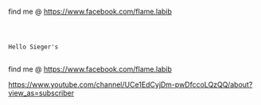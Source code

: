find me @ https://www.facebook.com/flame.labib


```markdown



Hello Sieger's



```
find me @ https://www.facebook.com/flame.labib


https://www.youtube.com/channel/UCe1EdCyjDm-pwDfccoLQzQQ/about?view_as=subscriber
